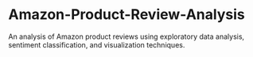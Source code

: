 # Amazon-Product-Review-Analysis
An analysis of Amazon product reviews using exploratory data analysis, sentiment classification, and visualization techniques.
